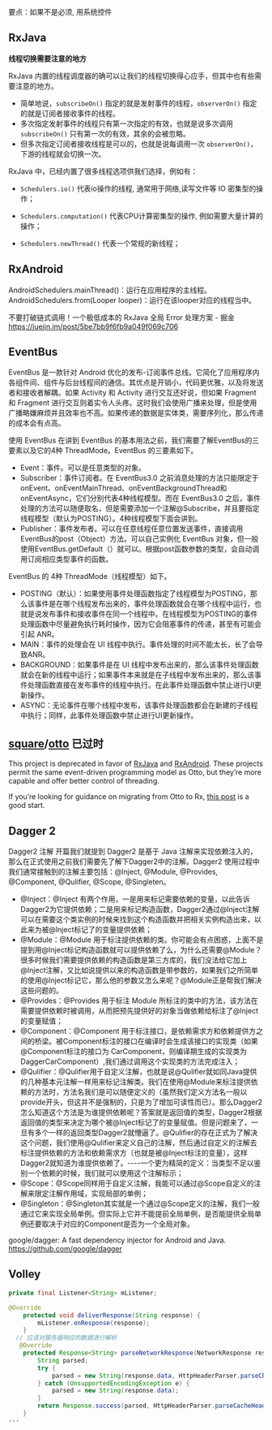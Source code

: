 要点：如果不是必须, 用系统控件

## RxJava

**线程切换需要注意的地方**

RxJava 内置的线程调度器的确可以让我们的线程切换得心应手，但其中也有些需要注意的地方。

* 简单地说，`subscribeOn()` 指定的就是发射事件的线程，`observerOn()` 指定的就是订阅者接收事件的线程。
* 多次指定发射事件的线程只有第一次指定的有效，也就是说多次调用 `subscribeOn()` 只有第一次的有效，其余的会被忽略。
* 但多次指定订阅者接收线程是可以的，也就是说每调用一次 `observerOn()`，下游的线程就会切换一次。

RxJava 中，已经内置了很多线程选项供我们选择，例如有：

* `Schedulers.io()` 代表io操作的线程, 通常用于网络,读写文件等 IO 密集型的操作；
* `Schedulers.computation()` 代表CPU计算密集型的操作, 例如需要大量计算的操作；

* `Schedulers.newThread()` 代表一个常规的新线程；

## RxAndroid

AndroidSchedulers.mainThread()：运行在应用程序的主线程。
AndroidSchedulers.from(Looper looper)：运行在该looper对应的线程当中。

不要打破链式调用！一个极低成本的 RxJava 全局 Error 处理方案 - 掘金
<https://juejin.im/post/5be7bb9f6fb9a049f069c706>

## EventBus

EventBus 是一款针对 Android 优化的发布-订阅事件总线。它简化了应用程序内各组件间、组件与后台线程间的通信。其优点是开销小，代码更优雅，以及将发送者和接收者解耦。如果 Activity 和 Activity 进行交互还好说，但如果 Fragment 和 Fragment 进行交互则着实令人头疼。这时我们会使用广播来处理，但是使用广播略嫌麻烦并且效率也不高。如果传递的数据是实体类，需要序列化，那么传递的成本会有点高。

使用 EventBus 在讲到 EventBus 的基本用法之前，我们需要了解EventBus的三要素以及它的4种 ThreadMode。EventBus 的三要素如下。

* Event：事件。可以是任意类型的对象。
* Subscriber：事件订阅者。在 EventBus3.0 之前消息处理的方法只能限定于onEvent、onEventMainThread、onEventBackgroundThread和onEventAsync，它们分别代表4种线程模型。而在 EventBus3.0 之后，事件处理的方法可以随便取名，但是需要添加一个注解@Subscribe，并且要指定线程模型（默认为POSTING）。4种线程模型下面会讲到。
* Publisher：事件发布者。可以在任意线程任意位置发送事件，直接调用EventBus的post（Object）方法。可以自己实例化 EventBus 对象，但一般使用EventBus.getDefault（）就可以。根据post函数参数的类型，会自动调用订阅相应类型事件的函数。

EventBus 的 4种 ThreadMode（线程模型）如下。

* POSTING（默认）：如果使用事件处理函数指定了线程模型为POSTING，那么该事件是在哪个线程发布出来的，事件处理函数就会在哪个线程中运行，也就是说发布事件和接收事件在同一个线程中。在线程模型为POSTING的事件处理函数中尽量避免执行耗时操作，因为它会阻塞事件的传递，甚至有可能会引起 ANR。
* MAIN：事件的处理会在 UI 线程中执行。事件处理的时间不能太长，长了会导致ANR。
* BACKGROUND：如果事件是在 UI 线程中发布出来的，那么该事件处理函数就会在新的线程中运行；如果事件本来就是在子线程中发布出来的，那么该事件处理函数直接在发布事件的线程中执行。在此事件处理函数中禁止进行UI更新操作。
* ASYNC：无论事件在哪个线程中发布，该事件处理函数都会在新建的子线程中执行；同样，此事件处理函数中禁止进行UI更新操作。

## [square](https://github.com/square)/**[otto](https://github.com/square/otto)** 已过时

This project is deprecated in favor of [RxJava](https://github.com/ReactiveX/RxJava) and [RxAndroid](https://github.com/ReactiveX/RxAndroid). These projects permit the same event-driven programming model as Otto, but they’re more capable and offer better control of threading.

If you’re looking for guidance on migrating from Otto to Rx, [this post](http://blog.kaush.co/2014/12/24/implementing-an-event-bus-with-rxjava-rxbus/) is a good start.

## Dagger 2

Dagger2 注解
开篇我们就提到 Dagger2 是基于 Java 注解来实现依赖注入的，那么在正式使用之前我们需要先了解下Dagger2中的注解。Dagger2 使用过程中我们通常接触到的注解主要包括：@Inject, @Module, @Provides, @Component, @Qulifier, @Scope, @Singleten。

* @Inject：@Inject 有两个作用，一是用来标记需要依赖的变量，以此告诉Dagger2为它提供依赖；二是用来标记构造函数，Dagger2通过@Inject注解可以在需要这个类实例的时候来找到这个构造函数并把相关实例构造出来，以此来为被@Inject标记了的变量提供依赖；
* @Module：@Module 用于标注提供依赖的类。你可能会有点困惑，上面不是提到用@Inject标记构造函数就可以提供依赖了么，为什么还需要@Module？很多时候我们需要提供依赖的构造函数是第三方库的，我们没法给它加上@Inject注解，又比如说提供以来的构造函数是带参数的，如果我们之所简单的使用@Inject标记它，那么他的参数又怎么来呢？@Module正是帮我们解决这些问题的。
* @Provides：@Provides 用于标注 Module 所标注的类中的方法，该方法在需要提供依赖时被调用，从而把预先提供好的对象当做依赖给标注了@Inject的变量赋值；
* @Component：@Component 用于标注接口，是依赖需求方和依赖提供方之间的桥梁。被Component标注的接口在编译时会生成该接口的实现类（如果@Component标注的接口为 CarComponent，则编译期生成的实现类为DaggerCarComponent）,我们通过调用这个实现类的方法完成注入；
* @Qulifier：@Qulifier用于自定义注解，也就是说@Qulifier就如同Java提供的几种基本元注解一样用来标记注解类。我们在使用@Module来标注提供依赖的方法时，方法名我们是可以随便定义的（虽然我们定义方法名一般以provide开头，但这并不是强制的，只是为了增加可读性而已）。那么Dagger2怎么知道这个方法是为谁提供依赖呢？答案就是返回值的类型，Dagger2根据返回值的类型来决定为哪个被@Inject标记了的变量赋值。但是问题来了，一旦有多个一样的返回类型Dagger2就懵逼了。@Qulifier的存在正式为了解决这个问题，我们使用@Qulifier来定义自己的注解，然后通过自定义的注解去标注提供依赖的方法和依赖需求方（也就是被@Inject标注的变量），这样Dagger2就知道为谁提供依赖了。----一个更为精简的定义：当类型不足以鉴别一个依赖的时候，我们就可以使用这个注解标示；
* @Scope：@Scope同样用于自定义注解，我能可以通过@Scope自定义的注解来限定注解作用域，实现局部的单例；
* @Singleton：@Singleton其实就是一个通过@Scope定义的注解，我们一般通过它来实现全局单例。但实际上它并不能提前全局单例，是否能提供全局单例还要取决于对应的Component是否为一个全局对象。

google/dagger: A fast dependency injector for Android and Java.
https://github.com/google/dagger

## Volley

```java
private final Listener<String> mListener;

@Override
    protected void deliverResponse(String response) {
        mListener.onResponse(response);
    }
  // 应该对服务器响应的数据进行解析
   @Override
    protected Response<String> parseNetworkResponse(NetworkResponse response) {
        String parsed;
        try {
            parsed = new String(response.data, HttpHeaderParser.parseCharset(response.headers));
        } catch (UnsupportedEncodingException e) {
            parsed = new String(response.data);
        }
        return Response.success(parsed, HttpHeaderParser.parseCacheHeaders(response));
    }
···

